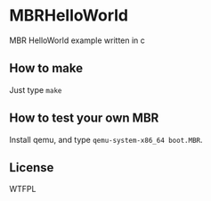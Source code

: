 # MBRHelloWorld
MBR HelloWorld example written in c

## How to make

Just type `make`

## How to test your own MBR

Install qemu, and type `qemu-system-x86_64 boot.MBR`.

## License

WTFPL

